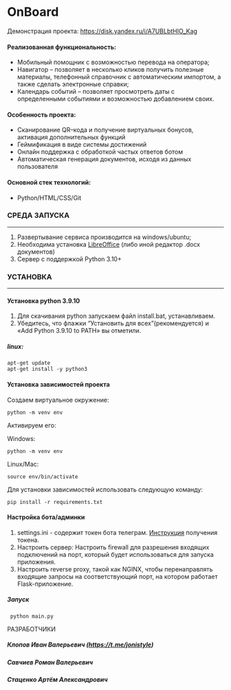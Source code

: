 # OnBoard
Демонстрация проекта:
https://disk.yandex.ru/i/A7UBLbtHIO_Kag

#### Реализованная функциональность:

* Мобильный помощник с возможностью перевода на оператора;
* Навигатор – позволяет в несколько кликов получить полезные материалы, телефонный справочник с автоматическим импортом, а также сделать электронные справки;
* Календарь событий – позволяет просмотреть даты с определенными событиями и возможностью добавлением своих.

#### Особенность проекта:

* Сканирование QR–кода  и получение виртуальных бонусов, активация дополнительных функций
* Геймификация в виде системы достижений
* Онлайн поддержка с обработкой частых ответов ботом
* Автоматическая генерация документов, исходя из данных пользователя

#### Основной стек технологий:

* Python/HTML/CSS/Git 
### СРЕДА ЗАПУСКА
  ***
  1. Развертывание сервиса производится на windows/ubuntu;
  2. Необходима установка [LibreOffice](https://www.libreoffice.org/download/download-libreoffice/) (либо иной редактор .docx документов)
  3. Сервер с поддержкой Python 3.10+

### УСТАНОВКА
  ***
  #### Установка python 3.9.10
  1. Для скачивания python запускаем файл install.bat, устанавливаем.
  2. Убедитесь, что флажки “Установить для всех”(рекомендуется) и «Add Python 3.9.10 to PATH» вы отметили.
##### linux:
```
apt-get update
apt-get install -y python3
```
  #### Установка зависимостей проекта
  Создаем виртуальное окружение:
  ```
  python -m venv env
  ```
  Активируем его:
  
  Windows:
  ```
  python -m venv env
  ```
  Linux/Mac:
  ```
  source env/bin/activate
  ```
  
  Для установки зависимостей использовать следующую команду: 
  ```
  pip install -r requirements.txt
  ```
 #### Настройка бота/админки
 
 1. settings.ini - содержит токен бота телеграм. [Инструкция](https://boto.agency/blog/kak-polychit-api-token-telegram/) получения токена.
 2. Настроить сервер: Настроить firewall для разрешения входящих подключений на порт, который будет использоваться для запуска приложения.
 3. Настроить reverse proxy, такой как NGINX, чтобы перенаправлять входящие запросы на соответствующий порт, на котором работает Flask-приложение.
 ##### Запуск
 ```
  python main.py
  ```
 
 РАЗРАБОТЧИКИ
 #####  Клопов Иван Валерьевич (https://t.me/jonistyle)
 #####  Савчиев Роман Валерьевич 
 #####  Стаценко Артём Александрович 

    
    
   




